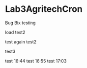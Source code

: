 # Lab3AgritechCron
Bug Bix
testing



load test2



test again
test2


test3


test 16:44
test 16:55
test 17:03
